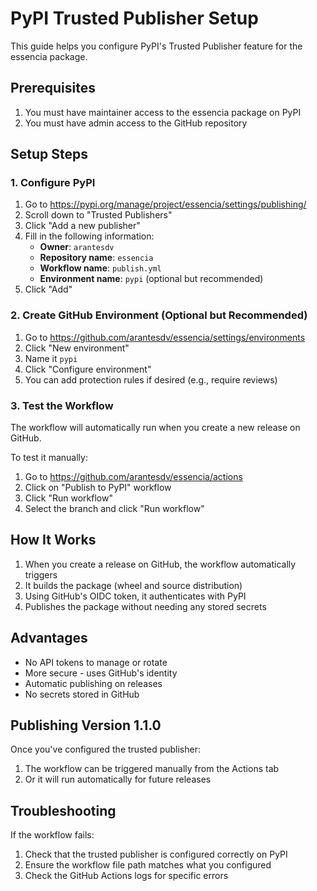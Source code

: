 # PyPI Trusted Publisher Setup

This guide helps you configure PyPI's Trusted Publisher feature for the essencia package.

## Prerequisites

1. You must have maintainer access to the essencia package on PyPI
2. You must have admin access to the GitHub repository

## Setup Steps

### 1. Configure PyPI

1. Go to https://pypi.org/manage/project/essencia/settings/publishing/
2. Scroll down to "Trusted Publishers"
3. Click "Add a new publisher"
4. Fill in the following information:
   - **Owner**: `arantesdv`
   - **Repository name**: `essencia`
   - **Workflow name**: `publish.yml`
   - **Environment name**: `pypi` (optional but recommended)
5. Click "Add"

### 2. Create GitHub Environment (Optional but Recommended)

1. Go to https://github.com/arantesdv/essencia/settings/environments
2. Click "New environment"
3. Name it `pypi`
4. Click "Configure environment"
5. You can add protection rules if desired (e.g., require reviews)

### 3. Test the Workflow

The workflow will automatically run when you create a new release on GitHub.

To test it manually:
1. Go to https://github.com/arantesdv/essencia/actions
2. Click on "Publish to PyPI" workflow
3. Click "Run workflow"
4. Select the branch and click "Run workflow"

## How It Works

1. When you create a release on GitHub, the workflow automatically triggers
2. It builds the package (wheel and source distribution)
3. Using GitHub's OIDC token, it authenticates with PyPI
4. Publishes the package without needing any stored secrets

## Advantages

- No API tokens to manage or rotate
- More secure - uses GitHub's identity
- Automatic publishing on releases
- No secrets stored in GitHub

## Publishing Version 1.1.0

Once you've configured the trusted publisher:

1. The workflow can be triggered manually from the Actions tab
2. Or it will run automatically for future releases

## Troubleshooting

If the workflow fails:
1. Check that the trusted publisher is configured correctly on PyPI
2. Ensure the workflow file path matches what you configured
3. Check the GitHub Actions logs for specific errors